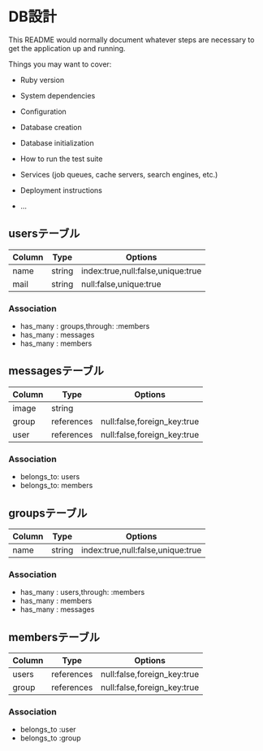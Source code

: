 # DB設計

This README would normally document whatever steps are necessary to get the
application up and running.

Things you may want to cover:

* Ruby version

* System dependencies

* Configuration

* Database creation

* Database initialization

* How to run the test suite

* Services (job queues, cache servers, search engines, etc.)

* Deployment instructions

* ...

## usersテーブル

|Column|Type|Options|
|------|----|-------|
|name|string|index:true,null:false,unique:true|
|mail|string|null:false,unique:true|

### Association
- has_many : groups,through: :members
- has_many : messages
- has_many : members

## messagesテーブル
|Column|Type|Options|
|------|----|-------|
|image|string||
|group|references|null:false,foreign_key:true|
|user|references|null:false,foreign_key:true|

### Association
- belongs_to: users
- belongs_to: members

## groupsテーブル
|Column|Type|Options|
|------|----|-------|
|name|string|index:true,null:false,unique:true|

### Association
- has_many : users,through: :members
- has_many : members
- has_many : messages

## membersテーブル
|Column|Type|Options|
|------|----|-------|
|users|references|null:false,foreign_key:true|
|group|references|null:false,foreign_key:true|

### Association
- belongs_to :user
- belongs_to :group
